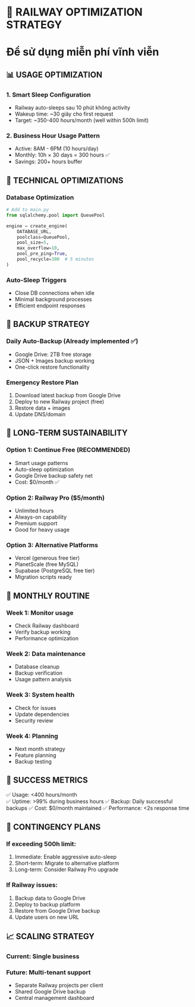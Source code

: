 # 🎯 RAILWAY OPTIMIZATION STRATEGY
# Để sử dụng miễn phí vĩnh viễn

## 📊 USAGE OPTIMIZATION

### 1. Smart Sleep Configuration
- Railway auto-sleeps sau 10 phút không activity
- Wakeup time: ~30 giây cho first request  
- Target: ~350-400 hours/month (well within 500h limit)

### 2. Business Hour Usage Pattern
- Active: 8AM - 6PM (10 hours/day)
- Monthly: 10h × 30 days = 300 hours ✅
- Savings: 200+ hours buffer

## 🔧 TECHNICAL OPTIMIZATIONS

### Database Optimization
```python
# Add to main.py
from sqlalchemy.pool import QueuePool

engine = create_engine(
    DATABASE_URL,
    poolclass=QueuePool,
    pool_size=5,
    max_overflow=10,
    pool_pre_ping=True,
    pool_recycle=300  # 5 minutes
)
```

### Auto-Sleep Triggers
- Close DB connections when idle
- Minimal background processes
- Efficient endpoint responses

## 💾 BACKUP STRATEGY

### Daily Auto-Backup (Already implemented ✅)
- Google Drive: 2TB free storage
- JSON + Images backup working
- One-click restore functionality

### Emergency Restore Plan
1. Download latest backup from Google Drive
2. Deploy to new Railway project (free)  
3. Restore data + images
4. Update DNS/domain

## 🔄 LONG-TERM SUSTAINABILITY

### Option 1: Continue Free (RECOMMENDED)
- Smart usage patterns
- Auto-sleep optimization  
- Google Drive backup safety net
- Cost: $0/month ✅

### Option 2: Railway Pro ($5/month)
- Unlimited hours
- Always-on capability
- Premium support
- Good for heavy usage

### Option 3: Alternative Platforms
- Vercel (generous free tier)
- PlanetScale (free MySQL)
- Supabase (PostgreSQL free tier)
- Migration scripts ready

## 📅 MONTHLY ROUTINE

### Week 1: Monitor usage
- Check Railway dashboard
- Verify backup working
- Performance optimization

### Week 2: Data maintenance  
- Database cleanup
- Backup verification
- Usage pattern analysis

### Week 3: System health
- Check for issues
- Update dependencies
- Security review

### Week 4: Planning
- Next month strategy
- Feature planning
- Backup testing

## 🎯 SUCCESS METRICS

✅ Usage: <400 hours/month  
✅ Uptime: >99% during business hours
✅ Backup: Daily successful backups
✅ Cost: $0/month maintained
✅ Performance: <2s response time

## 🚨 CONTINGENCY PLANS

### If exceeding 500h limit:
1. Immediate: Enable aggressive auto-sleep
2. Short-term: Migrate to alternative platform
3. Long-term: Consider Railway Pro upgrade

### If Railway issues:
1. Backup data to Google Drive
2. Deploy to backup platform
3. Restore from Google Drive backup
4. Update users on new URL

## 📈 SCALING STRATEGY

### Current: Single business
### Future: Multi-tenant support
- Separate Railway projects per client
- Shared Google Drive backup
- Central management dashboard